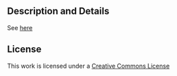 ## Description and Details
See [here](http://matarz.github.com/tiny_timer/)


## License
This work is licensed under a [Creative Commons License](http://creativecommons.org/licenses/by/3.0/)